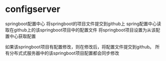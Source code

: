 # configserver
springboot配置中心
将springboot的项目文件提交到github上
spring配置中心读取在github上的该springboot项目中的配置文件
将springboot项目设置为从该配置中心获取配置

如果该springboot项目有配置修改，则在修改后，将配置文件提交到github。
所有分布式式服务器中的该springboot项目配置都会同步修改
